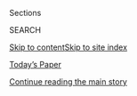 <div id="app">

<div>

<div class="NYTAppHideMasthead css-1r6wvpq e1suatyy0">

<div class="section css-ui9rw0 e1suatyy2">

<div class="css-eph4ug er09x8g0">

<div class="css-6n7j50">

</div>

<span class="css-1dv1kvn">Sections</span>

<div class="css-10488qs">

<span class="css-1dv1kvn">SEARCH</span>

</div>

[Skip to content](#site-content)[Skip to site
index](#site-index)

</div>

<div class="css-10698na e1huz5gh0">

</div>

</div>

<div id="masthead-bar-one" class="section hasLinks css-15hmgas e1csuq9d3">

<div class="css-uqyvli e1csuq9d0">

</div>

<div class="css-1uqjmks e1csuq9d1">

</div>

<div class="css-9e9ivx">

[](https://myaccount.nytimes.com/auth/login?response_type=cookie&client_id=vi)

</div>

<div class="css-1bvtpon e1csuq9d2">

[Today’s Paper](https://www.nytimes.com/section/todayspaper)

</div>

</div>

</div>

</div>

<div data-aria-hidden="false">

<div id="site-content" data-role="main">

<div id="top-wrapper" class="css-15p45cc eaca97t0" type="top">

<div id="top-slug" class="css-19x0jxb eaca97t1" hidden="">

Advertisement

</div>

[Continue reading the main
story](#after-top)

<div class="ad top-wrapper" style="text-align:center;height:100%;display:block;min-height:90px">

<div id="top" class="place-ad" data-position="top" data-size-key="top">

</div>

</div>

<div id="after-top">

</div>

</div>

<div id="byline" class="section css-15h4p1b e9abtgs0">

<div class="css-1j21atc e1svk9qx1">

<div class="css-nfcc9b e1svk9qx3">

<div class="css-cnx41t">

![Portrait of Julian E.
Barnes](https://static01.nyt.com/images/2019/12/13/reader-center/author-julian-barnes/author-julian-barnes-thumbLarge.png)

</div>

<div class="css-vl9dhg e1svk9qx5">

<div class="css-1nrhkj6 e1svk9qx6">

# Julian E. Barnes

</div>

## <span></span>

Julian E. Barnes is a national security reporter for The New York Times
covering the intelligence agencies. Before joining the Times's
Washington bureau in 2018, he wrote about security matters for The Wall
Street Journal, based in Brussels and Washington. He has more than 17
years' experience covering U.S. national security, the military and
related matters for the Journal, The Los Angeles Times and U.S. News &
World Report.

</div>

</div>

</div>

<div>

<div id="mid1-wrapper" class="css-1mn4oms eaca97t0" type="rank">

<div id="mid1-slug" class="css-1tag3rd eaca97t1">

Advertisement

</div>

[Continue reading the main
story](#after-mid1)

<div id="mid1" class="ad mid1-wrapper" style="text-align:center;height:100%;display:block">

</div>

<div id="after-mid1">

</div>

</div>

</div>

<div class="css-185go5a e1o5byef0">

<div class="css-15cbhtu">

  - [Latest](#stream-panel)
  - <span class="css-6n7j50">Search</span>
    <div class="control">
    <div class="label-container css-1dv1kvn">
    Search
    </div>
    <div class="css-wm4t3d">
    **<span id="clear-search-input" class="css-1dv1kvn">Clear this text
    input</span>
    </div>
    </div>
    <span class="css-1iovbfw"></span>

<div id="stream-panel" class="section css-8msx5b e1jz0cab1">

<div class="css-13mho3u">

1.  
    
    <div class="css-1cp3ece">
    
    <div class="css-1l4spti">
    
    [](/2020/07/29/us/politics/john-brennan-book.html)
    
    <div class="css-79elbk">
    
    ![](https://static01.nyt.com/images/2020/07/29/us/politics/29dc-brennan/merlin_166188930_b4655867-0b29-4b35-9afa-30aaf082185f-thumbWide.jpg?quality=75&auto=webp&disable=upscale)
    
    </div>
    
    ## Ex-C.I.A. Chief Criticizes Silence of Top Republicans on Russian Interference
    
    A new book by John Brennan is another salvo in the political debate
    over the intelligence community’s investigation of the election
    interference campaign.
    
    <div class="css-1nqbnmb ea5icrr0">
    
    By <span class="css-1n7hynb">Julian E.
    Barnes</span>
    
    </div>
    
    </div>
    
    <div class="css-1lc2l26 e1xfvim33">
    
    </div>
    
    </div>

2.  
    
    <div class="css-1cp3ece">
    
    <div class="css-1l4spti">
    
    [](/2020/07/28/us/politics/russia-disinformation-coronavirus.html)
    
    <div class="css-79elbk">
    
    ![](https://static01.nyt.com/images/2020/07/28/us/politics/28dc-cyber/merlin_175041498_1f1eb411-f965-4cc7-8e67-c2986b9afad4-thumbWide.jpg?quality=75&auto=webp&disable=upscale)
    
    </div>
    
    ## Russian Intelligence Agencies Push Disinformation on Pandemic
    
    Declassified U.S. intelligence accuses Moscow of pushing propaganda
    through alternative websites as Russia refines techniques used in
    2016.
    
    <div class="css-1nqbnmb ea5icrr0">
    
    By <span class="css-1n7hynb">Julian E. Barnes <span>and</span> David
    E.
    Sanger</span>
    
    </div>
    
    </div>
    
    <div class="css-1lc2l26 e1xfvim33">
    
    </div>
    
    </div>

3.  
    
    <div class="css-1cp3ece">
    
    <div class="css-1l4spti">
    
    [](/2020/07/24/us/politics/election-interference-russia-china-iran.html)
    
    <div class="css-79elbk">
    
    ![](https://static01.nyt.com/images/2020/07/24/us/politics/24dc-intel/merlin_173855703_1804d4e1-7897-4312-ad2c-b9f3f4d63801-thumbWide.jpg?quality=75&auto=webp&disable=upscale)
    
    </div>
    
    ## U.S. Warns Russia, China and Iran Are Trying to Interfere in the Election. Democrats Say It’s Far Worse.
    
    The government statement was short on details, reminiscent of the
    vague warnings in 2016 that, in retrospect, failed to seize the
    attention of officials and voters before the last presidential
    election.
    
    <div class="css-1nqbnmb ea5icrr0">
    
    By <span class="css-1n7hynb">David E. Sanger <span>and</span> Julian
    E.
    Barnes</span>
    
    </div>
    
    </div>
    
    <div class="css-1lc2l26 e1xfvim33">
    
    </div>
    
    </div>

4.  
    
    <div class="css-1cp3ece">
    
    <div class="css-1l4spti">
    
    [](/2020/07/23/us/politics/dji-drones-security-vulnerability.html)
    
    <div class="css-79elbk">
    
    ![](https://static01.nyt.com/images/2020/07/22/us/politics/22dc-drone/merlin_163640748_0360d3cd-0619-48a3-9d9a-3aba62be7222-thumbWide.jpg?quality=75&auto=webp&disable=upscale)
    
    </div>
    
    ## Popular Chinese-Made Drone Is Found to Have Security Weakness
    
    Researchers found a potential vulnerability in an app that helps
    power the drones, highlighting U.S. officials’ concerns that Beijing
    could get access to information about Americans.
    
    <div class="css-1nqbnmb ea5icrr0">
    
    By <span class="css-1n7hynb">Paul Mozur, Julian E. Barnes
    <span>and</span> Aaron
    Krolik</span>
    
    </div>
    
    <div class="css-185051n">
    
    [阅读简体中文版](https://cn.nytimes.com/usa/20200724/dji-drones-security-vulnerability/ "Read in Simplified Chinese")[阅读简体中文版](https://cn.nytimes.com/usa/20200724/dji-drones-security-vulnerability/ "Read in Simplified Chinese")
    
    </div>
    
    </div>
    
    <div class="css-1lc2l26 e1xfvim33">
    
    </div>
    
    </div>

5.  
    
    <div class="css-1cp3ece">
    
    <div class="css-1l4spti">
    
    [](/2020/07/21/us/politics/china-hacking-coronavirus-vaccine.html)
    
    <div class="css-79elbk">
    
    ![](https://static01.nyt.com/images/2020/07/21/us/politics/21dc-cyber/merlin_173396472_2e20a751-fe4b-4b0c-a3b5-772fb49e2fdd-thumbWide.jpg?quality=75&auto=webp&disable=upscale)
    
    </div>
    
    ## U.S. Accuses Hackers of Trying to Steal Coronavirus Vaccine Data for China
    
    Two suspects in China targeted companies working on vaccines as part
    of a broader cybertheft campaign to enrich themselves and aid the
    Chinese government, officials said.
    
    <div class="css-1nqbnmb ea5icrr0">
    
    By <span class="css-1n7hynb">Julian E.
    Barnes</span>
    
    </div>
    
    <div class="css-185051n">
    
    [阅读简体中文版](https://cn.nytimes.com/usa/20200722/china-hacking-coronavirus-vaccine/ "Read in Simplified Chinese")[閱讀繁體中文版](https://cn.nytimes.com/usa/20200722/china-hacking-coronavirus-vaccine/zh-hant/ "Read in Traditional Chinese")
    
    </div>
    
    </div>
    
    <div class="css-1lc2l26 e1xfvim33">
    
    </div>
    
    </div>

6.  
    
    <div class="css-1cp3ece">
    
    <div class="css-1l4spti">
    
    [](/2020/07/20/us/politics/congress-disinformation-biden-russia-ukraine.html)
    
    <div class="css-79elbk">
    
    ![](https://static01.nyt.com/images/2020/07/20/us/politics/20dc-intel/merlin_174634548_6282e2f0-790a-4dc8-9aa4-300f44d9534d-thumbWide.jpg?quality=75&auto=webp&disable=upscale)
    
    </div>
    
    ## Democrats Warn of Possible Foreign Disinformation Plot Targeting Congress
    
    Democrats demanded an F.B.I. briefing. They were concerned about a
    potential Russian-linked effort to interfere in the election by
    using a Senate panel to advance smears against Joe Biden, officials
    said.
    
    <div class="css-1nqbnmb ea5icrr0">
    
    By <span class="css-1n7hynb">David E. Sanger, Nicholas Fandos
    <span>and</span> Julian E.
    Barnes</span>
    
    </div>
    
    </div>
    
    <div class="css-1lc2l26 e1xfvim33">
    
    </div>
    
    </div>

7.  
    
    <div class="css-1cp3ece">
    
    <div class="css-1l4spti">
    
    [](/2020/07/16/us/politics/vaccine-hacking-russia.html)
    
    <div class="css-79elbk">
    
    ![](https://static01.nyt.com/images/2020/07/16/us/politics/16dc-intel/merlin_173444058_24505b78-df60-451b-8bfe-bd08c11f5724-thumbWide.jpg?quality=75&auto=webp&disable=upscale)
    
    </div>
    
    ## Russia Is Trying to Steal Virus Vaccine Data, Western Nations Say
    
    The hackers have been targeting British, Canadian and American
    organizations racing to create coronavirus vaccines.
    
    <div class="css-1nqbnmb ea5icrr0">
    
    By <span class="css-1n7hynb">Julian E.
    Barnes</span>
    
    </div>
    
    </div>
    
    <div class="css-1lc2l26 e1xfvim33">
    
    </div>
    
    </div>

8.  
    
    <div class="css-1cp3ece">
    
    <div class="css-1l4spti">
    
    [](/2020/07/15/us/politics/china-travel-ban.html)
    
    <div class="css-79elbk">
    
    ![](https://static01.nyt.com/images/2020/07/15/us/politics/15dc-chinaban-1/15dc-chinaban-1-thumbWide-v3.jpg?quality=75&auto=webp&disable=upscale)
    
    </div>
    
    ## U.S. Weighs Sweeping Travel Ban on Chinese Communist Party Members
    
    The presidential order under consideration would be based on the
    same statute in the Immigration and Nationality Act used in a 2017
    travel ban on several predominantly Muslim countries.
    
    <div class="css-1nqbnmb ea5icrr0">
    
    By <span class="css-1n7hynb">Paul Mozur <span>and</span> Edward
    Wong</span>
    
    </div>
    
    <div class="css-185051n">
    
    [阅读简体中文版](https://cn.nytimes.com/usa/20200716/china-travel-ban/ "Read in Simplified Chinese")[閱讀繁體中文版](https://cn.nytimes.com/usa/20200716/china-travel-ban/zh-hant/ "Read in Traditional Chinese")
    
    </div>
    
    </div>
    
    <div class="css-1lc2l26 e1xfvim33">
    
    </div>
    
    </div>

9.  
    
    <div class="css-1cp3ece">
    
    <div class="css-1l4spti">
    
    [](/2020/06/24/us/politics/cia-watchdog-peter-thomson.html)
    
    <div class="css-79elbk">
    
    ![](https://static01.nyt.com/images/2020/06/24/us/politics/24dc-intel/24dc-intel-thumbWide.jpg?quality=75&auto=webp&disable=upscale)
    
    </div>
    
    ## Senate Questions C.I.A. Watchdog Nominee Over Independence
    
    Peter Thomson, President Trump’s nominee to be the spy agency’s
    government watchdog, pledged to resist political pressure, but faced
    skepticism on how he would handle whistle-blower complaints.
    
    <div class="css-1nqbnmb ea5icrr0">
    
    By <span class="css-1n7hynb">Julian E.
    Barnes</span>
    
    </div>
    
    </div>
    
    <div class="css-1lc2l26 e1xfvim33">
    
    </div>
    
    </div>

10. 
    
    <div class="css-1cp3ece">
    
    <div class="css-1l4spti">
    
    [](/2020/06/22/us/politics/cia-recruiting-ad.html)
    
    <div class="css-79elbk">
    
    ![](https://static01.nyt.com/images/2020/06/22/us/politics/22dc-intel/22dc-intel-thumbWide-v2.jpg?quality=75&auto=webp&disable=upscale)
    
    </div>
    
    ## The C.I.A.’s Business Is Secrets, but It Is Recruiting Spies in the Open
    
    The C.I.A. made its first television recruiting ad, now airing on
    streaming services like Hulu, as it tries to build a better, more
    diverse spy corps.
    
    <div class="css-1nqbnmb ea5icrr0">
    
    By <span class="css-1n7hynb">Julian E. Barnes</span>
    
    </div>
    
    </div>
    
    <div class="css-1lc2l26 e1xfvim33">
    
    </div>
    
    </div>

<div class="css-13mho3u">

<div class="css-1t62hi8">

<div class="css-1stvaey">

Show
More

<div>

<div style="border:0;clip:rect(0 0 0 0);height:1px;margin:-1px;overflow:hidden;white-space:nowrap;padding:0;width:1px;position:absolute" data-role="log" data-aria-live="assertive">

</div>

<div style="border:0;clip:rect(0 0 0 0);height:1px;margin:-1px;overflow:hidden;white-space:nowrap;padding:0;width:1px;position:absolute" data-role="log" data-aria-live="assertive">

</div>

<div style="border:0;clip:rect(0 0 0 0);height:1px;margin:-1px;overflow:hidden;white-space:nowrap;padding:0;width:1px;position:absolute" data-role="log" data-aria-live="polite">

</div>

<div style="border:0;clip:rect(0 0 0 0);height:1px;margin:-1px;overflow:hidden;white-space:nowrap;padding:0;width:1px;position:absolute" data-role="log" data-aria-live="polite">

</div>

</div>

</div>

</div>

</div>

</div>

<div class="css-g6hk37 supplemental">

<div id="mid2-wrapper" class="css-10wkyv7 eaca97t0" type="lede">

<div id="mid2-slug" class="css-1tag3rd eaca97t1">

Advertisement

</div>

[Continue reading the main
story](#after-mid2)

<div id="mid2" class="ad mid2-wrapper" style="text-align:center;height:100%;display:block;min-height:250px">

</div>

<div id="after-mid2">

</div>

</div>

## Follow Elsewhere

<div class="module-body">

  - [**<span data-aria-hidden="true">julianbarnes</span><span class="css-1dv1kvn">twitter
    page for
    julianbarnes</span>](https://twitter.com/julianbarnes)
  - [**<span data-aria-hidden="true">julian.e.barnes</span><span class="css-1dv1kvn">facebook
    page for
    julian.e.barnes</span>](https://www.facebook.com/julian.e.barnes)

</div>

## Feedback? Questions?

<div class="css-hftqp3">

Include your name, the article headline, and your message.

</div>

Email Author

</div>

</div>

</div>

</div>

</div>

</div>

## Site Index

<div>

</div>

## Site Information Navigation

  - [© <span>2020</span> <span>The New York Times
    Company</span>](https://help.nytimes.com/hc/en-us/articles/115014792127-Copyright-notice)

<!-- end list -->

  - [NYTCo](https://www.nytco.com/)
  - [Contact
    Us](https://help.nytimes.com/hc/en-us/articles/115015385887-Contact-Us)
  - [Work with us](https://www.nytco.com/careers/)
  - [Advertise](https://nytmediakit.com/)
  - [T Brand Studio](http://www.tbrandstudio.com/)
  - [Your Ad
    Choices](https://www.nytimes.com/privacy/cookie-policy#how-do-i-manage-trackers)
  - [Privacy](https://www.nytimes.com/privacy)
  - [Terms of
    Service](https://help.nytimes.com/hc/en-us/articles/115014893428-Terms-of-service)
  - [Terms of
    Sale](https://help.nytimes.com/hc/en-us/articles/115014893968-Terms-of-sale)
  - [Site
    Map](https://spiderbites.nytimes.com)
  - [Help](https://help.nytimes.com/hc/en-us)
  - [Subscriptions](https://www.nytimes.com/subscription?campaignId=37WXW)

</div>

</div>
